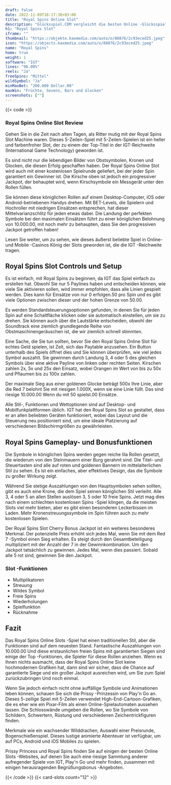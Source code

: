 ```yaml
---
draft: false
date: 2022-11-09T16:17:38+03:00
title: "Royal Spins Online Slot"
description: "Glücksspiel.COM vergleicht die besten Online -Glücksspiel -Sites und -spiele der Kanada.  Unabhängige Produktbewertungen und exklusive Anmeldeangebote. Jetzt spielen!"
h1: "Royal Spins Slot"
iframe: ""
thumbnail: "https://objekte.kaxmedia.com/auto/o/80876/2c93eced25.jpeg"
icon: "https://objects.kaxmedia.com/auto/o/80876/2c93eced25.jpeg"
name: "Royal Spins"
home: true
weight: 1
software: "IGT"
lines: "96.00%"
reels: "Ja"
freeSpins: "Mittel"
wildSymbol: "Ja"
minMaxBet: "200.000 Dollar.00"
maxWin: "Früchte, Sevens, Bars und Glocken"
screenshots: [""]
---
```


{{< code >}}<h3>Royal Spins Online Slot Review</h3><p>Gehen Sie in die Zeit nach alten Tagen, als Ritter mutig mit der Royal Spins Slot Machine waren. Dieses 5-Zeilen-Spiel mit 5-Zeilen-Spielen ist ein heller und farbenfroher Slot, der zu einem der Top-Titel in der IGT-Reichweite (International Game Technology) geworden ist.</p><p>Es sind nicht nur die lebendigen Bilder von Obstsymbolen, Kronen und Glocken, die diesen Erfolg geschaffen haben. Der Royal Spins Online Slot wird auch mit einer kostenlosen Spielrunde geliefert, bei der jeder Spin garantiert ein Gewinner ist. Die Kirsche oben ist jedoch ein progressiver Jackpot, der behauptet wird, wenn Kirschsymbole ein Messgerät unter den Rollen füllen.</p><p>Sie können diese königlichen Rollen auf einem Desktop-Computer, iOS oder Android-betriebenen Handys drehen. Mit BET-Levels, die Spielern und Hochroller mit niedrigen Einsätzen entsprechen, hat dieser Mittelvarianzschlitz für jeden etwas dabei. Die Landung der perfekten Symbole bei den maximalen Einsätzen führt zu einer königlichen Belohnung von 10.000.00, mit noch mehr zu behaupten, dass Sie den progressiven Jackpot getroffen haben!</p><p>Lesen Sie weiter, um zu sehen, wie dieses äußerst beliebte Spiel in Online- und Mobile -Casinos König der Slots geworden ist, die die IGT -Reichweite tragen.</p><h2>Royal Spins Slot Controls und Setup</h2><p>Es ist einfach, mit Royal Spins zu beginnen, da IGT das Spiel einfach zu erstellen hat. Obwohl Sie nur 5 Paylines haben und entscheiden können, wie viele Sie aktivieren sollen, wird immer empfohlen, dass alle Linien gespielt werden. Dies kann für Einsätze von nur 0 erfolgen.50 pro Spin und es gibt viele Optionen zwischen dieser und der hohen Grenze von 50.00.</p><p>Es werden Standardsteuerungsoptionen gefunden, in denen Sie für jeden Spin auf eine Schaltfläche klicken oder sie automatisch einstellen, um sie zu drehen. Sie können auch über die Lautstärke entscheiden, obwohl der Soundtrack eine ziemlich grundlegende Reihe von Obstmaschinengeräuschen ist, die wir ziemlich schnell stimmten.</p><p>Eine Sache, die Sie tun sollten, bevor Sie den Royal Spins Online Slot für echtes Geld spielen, ist Zeit, sich das Paytable anzusehen. Ein Button unterhalb des Spiels öffnet dies und Sie können überprüfen, wie viel jedes Symbol auszahlt. Sie gewinnen durch Landung 3, 4 oder 5 des gleichen Symbols über eine aktive Payline von linken oder rechten Seiten. Kirschen zahlen 2x, 5x und 25x den Einsatz, wobei Orangen im Wert von bis zu 50x und Pflaumen bis zu 100x zahlen.</p><p>Der maximale Sieg aus einer goldenen Glocke beträgt 500x Ihre Linie, aber die Red 7 belohnt Sie mit riesigen 1.000X, wenn sie eine Linie füllt. Das sind riesige 10.000.00 Wenn du mit 50 spielst.00 Einsätze.</p><p>Alle Stil-, Funktionen und Wettoptionen sind auf Desktop- und Mobilfunkplattformen üblich. IGT hat den Royal Spins Slot so gestaltet, dass er an allen beliebten Geräten funktioniert, wobei das Layout und die Steuerung neu positioniert sind, um eine ideale Platzierung auf verschiedenen Bildschirmgrößen zu gewährleisten.</p><h2>Royal Spins Gameplay- und Bonusfunktionen</h2><p>Die Symbole in königlichen Spins werden gegen reiche lila Rollen gesetzt, die wiederum von den Steinmauern einer Burg gerahmt sind. Die Titel- und Steuertasten sind alle auf roten und goldenen Bannern im mittelalterlichen Stil zu sehen. Es ist ein einfaches, aber effektives Design, das die Symbole zu großer Wirkung zeigt.</p><p>Während Sie stetige Auszahlungen von den Hauptsymbolen sehen sollten, gibt es auch eine Krone, die dem Spiel seinen königlichen Stil verleiht. Alle 3, 4 oder 5 an allen Stellen auslösen 3, 5 oder 10 freie Spins. Jetzt mag dies nach einem schlechten kostenlosen Spins -Spiel klingen, da die meisten Slots viel mehr bieten, aber es gibt einen besonderen Leckerbissen im Laden. Mehr Kronenstreuungssymbole im Spin führen auch zu mehr kostenlosen Spielen.</p><p>Der Royal Spins Slot Cherry Bonus Jackpot ist ein weiteres besonderes Merkmal. Der potenzielle Preis erhöht sich jedes Mal, wenn Sie mit dem Red 7 -Symbol einen Sieg erhalten. Es steigt durch den Gesamtbeteiligung multipliziert mit der Anzahl der 7 in der Gewinnkombination. Um den Jackpot tatsächlich zu gewinnen. Jedes Mal, wenn dies passiert. Sobald alle 5 rot sind, gewinnen Sie den Jackpot.</p><h3>
Slot -Funktionen</h3><ul>
<li></span>
Multiplikatoren</li>
<li></span>
Streuung</li>
<li></span>
Wildes Symbol</li>
<li></span>
Freie Spins</li>
<li></span>
Wiederholungen</li>
<li></span>
Spielfunktion</li>
<li></span>
Rücknahme</li></ul><h2>Fazit</h2><p>Das Royal Spins Online Slots -Spiel hat einen traditionellen Stil, aber die Funktionen sind auf dem neuesten Stand. Fantastische Auszahlungen von 10.000.00 Und diese erstaunlichen freien Spins mit garantierten Siegen sind einige der Top -Funktionen, die Spieler für diese Rollen anziehen. Wenn es Ihnen nichts ausmacht, dass der Royal Spins Online Slot keine hochmodernen Grafiken hat, dann sind wir sicher, dass die Chance auf garantierte Siege und ein großer Jackpot ausreichen wird, um Sie zum Spiel zurückzubringen Und noch einmal.</p><p>Wenn Sie jedoch einfach nicht ohne auffällige Symbole und Animationen leben können, schauen Sie sich die Prissy -Prinzessin von Play'n Go an. Dieses 5-zeilige Spiel mit 5-Zeilen verwendet High-End-Cartoon-Grafiken, die es eher wie ein Pixar-Film als einen Online-Spielautomaten aussehen lassen. Die Schlosswände umgeben die Rollen, wo Sie Symbole von Schildern, Schwertern, Rüstung und verschiedenen Zeichentrickfiguren finden.</p><p>Merkmale wie ein wachsender Wilddrachen, Auswahl einer Preisrunde, Bogenschießenspiel. Dieses lustige animierte Abenteuer ist verfügbar, um auf PCs, Android und iOS Mobiles zu spielen.</p><p>Prissy Princess und Royal Spins finden Sie auf einigen der besten Online Slots -Websites, auf denen Sie auch eine riesige Sammlung anderer aufregender Spiele von IGT, Play'n Go und mehr finden, zusammen mit einigen herausragenden Begrüßungsbonus -Angeboten.</p>{{< /code >}}
 {{< card-slots count="12" >}}